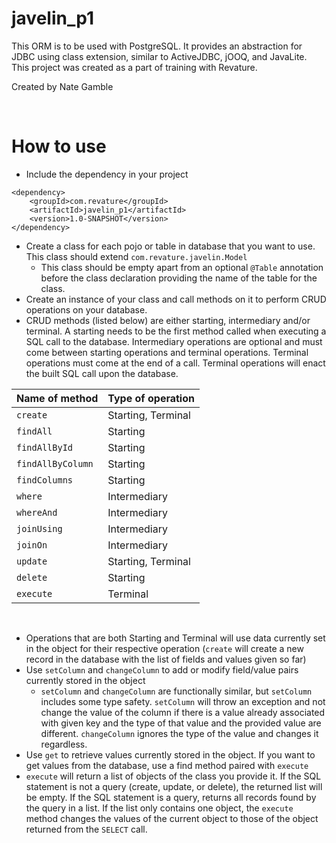 javelin_p1
===
This ORM is to be used with PostgreSQL. It provides an abstraction for JDBC using
class extension, similar to ActiveJDBC, jOOQ, and JavaLite. This project was created
as a part of training with Revature.

Created by Nate Gamble

<br>

How to use
===
- Include the dependency in your project

```
<dependency>
    <groupId>com.revature</groupId>
    <artifactId>javelin_p1</artifactId>
    <version>1.0-SNAPSHOT</version>
</dependency>
```

- Create a class for each pojo or table in database that you want to use. This class should extend `com.revature.javelin.Model`
    - This class should be empty apart from an optional `@Table` annotation before the class declaration providing the name of the table for the class.
- Create an instance of your class and call methods on it to perform CRUD operations on your database.
- CRUD methods (listed below) are either starting, intermediary and/or terminal. A starting needs to be the first method called when executing a SQL call to the database. Intermediary operations are optional and must come between starting operations and terminal operations. Terminal operations must come at the end of a call. Terminal operations will enact the built SQL call upon the database.

| Name of method    | Type of operation  |
|-------------------|--------------------|
| `create`          | Starting, Terminal |
| `findAll`         | Starting           |
| `findAllById`     | Starting           |
| `findAllByColumn` | Starting           |
| `findColumns`     | Starting           |
| `where`           | Intermediary       |
| `whereAnd`        | Intermediary       |
| `joinUsing`       | Intermediary       |
| `joinOn`          | Intermediary       |
| `update`          | Starting, Terminal |
| `delete`          | Starting           |
| `execute`         | Terminal           |

<br>

- Operations that are both Starting and Terminal will use data currently set in the object for their respective operation (`create` will create a new record in the database with the list of fields and values given so far)
- Use `setColumn` and `changeColumn` to add or modify field/value pairs currently stored in the object
    - `setColumn` and `changeColumn` are functionally similar, but `setColumn` includes some type safety. `setColumn` will throw an exception and not change the value of the column if there is a value already associated with given key and the type of that value and the provided value are different. `changeColumn` ignores the type of the value and changes it regardless.
- Use `get` to retrieve values currently stored in the object. If you want to get values from the database, use a find method paired with `execute`
- `execute` will return a list of objects of the class you provide it. If the SQL statement is not a query (create, update, or delete), the returned list will be empty. If the SQL statement is a query, returns all records found by the query in a list. If the list only contains one object, the `execute` method changes the values of the current object to those of the object returned from the `SELECT` call.